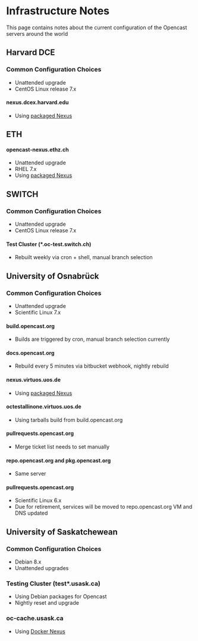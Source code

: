 Infrastructure Notes
=======================================================

This page contains notes about the current configuration of the Opencast servers around the world

Harvard DCE
-----------

### Common Configuration Choices

- Unattended upgrade
- CentOS Linux release 7.x

#### nexus.dcex.harvard.edu

- Using [packaged Nexus](https://copr.fedorainfracloud.org/coprs/lkiesow/nexus-oss/)


ETH
---

#### opencast-nexus.ethz.ch 

- Unattended upgrade
- RHEL 7.x
- Using [packaged Nexus](https://copr.fedorainfracloud.org/coprs/lkiesow/nexus-oss/)



SWITCH
------

### Common Configuration Choices

- Unattended upgrade
- CentOS Linux release 7.x

#### Test Cluster (*.oc-test.switch.ch)

- Rebuilt weekly via cron + shell, manual branch selection


University of Osnabrück 
-----------------------

### Common Configuration Choices

- Unattended upgrade
- Scientific Linux 7.x

#### build.opencast.org

- Builds are triggered by cron, manual branch selection currently

#### docs.opencast.org

- Rebuild every 5 minutes via bitbucket webhook, nightly rebuild

#### nexus.virtuos.uos.de

- Using [packaged Nexus](https://copr.fedorainfracloud.org/coprs/lkiesow/nexus-oss/)

#### octestallinone.virtuos.uos.de

- Using tarballs build from build.opencast.org

#### pullrequests.opencast.org

- Merge ticket list needs to set manually

#### repo.opencast.org and pkg.opencast.org

- Same server

#### pullrequests.opencast.org

- Scientific Linux 6.x
- Due for retirement, services will be moved to repo.opencast.org VM and DNS updated


University of Saskatchewean
---------------------------

### Common Configuration Choices

- Debian 8.x
- Unattended upgrades

### Testing Cluster (test*.usask.ca)

- Using Debian packages for Opencast
- Nightly reset and upgrade

### oc-cache.usask.ca

- Using [Docker Nexus](https://hub.docker.com/r/lkiesow/opencast-nexus-oss/)
